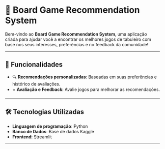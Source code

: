 # 🎲 Board Game Recommendation System

Bem-vindo ao **Board Game Recommendation System**, uma aplicação criada para ajudar você a encontrar os melhores jogos de tabuleiro com base nos seus interesses, preferências e no feedback da comunidade!

---

## 🚀 Funcionalidades

- 🔍 **Recomendações personalizadas**: Baseadas em suas preferências e histórico de avaliações.
- ⭐ **Avaliação e Feedback**: Avalie jogos para melhorar as recomendações.

---

## 🛠️ Tecnologias Utilizadas

- **Linguagem de programação**: Python
- **Banco de Dados**: Base de dados Kaggle
- **Frontend**: Streamlit

---
